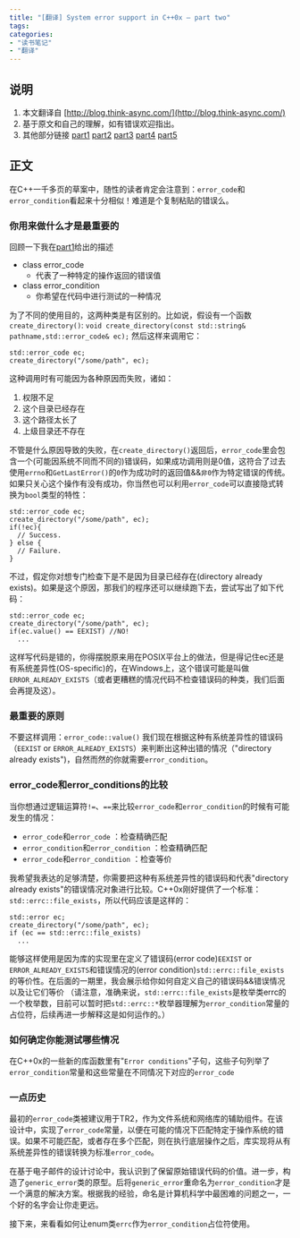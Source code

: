```yaml
---
title: "[翻译] System error support in C++0x – part two"
tags: 
categories: 
- "读书笔记"
- "翻译"
---
```


## 说明
1. 本文翻译自 [http://blog.think-async.com/](http://blog.think-async.com/)
2. 基于原文和自己的理解，如有错误欢迎指出。
3. 其他部分链接
[part1](https://blog.eluvk.cn/?p=258) [part2](https://blog.eluvk.cn/?p=262) [part3](https://blog.eluvk.cn/?p=264) [part4](https://blog.eluvk.cn/?p=266) [part5](https://blog.eluvk.cn/?p=267)

## 正文
在C++一千多页的草案中，随性的读者肯定会注意到：`error_code`和`error_condition`看起来十分相似！难道是个复制粘贴的错误么。

### 你用来做什么才是最重要的
回顾一下我在[part1](https://blog.eluvk.cn/?p=258)给出的描述
- class error_code
	- 代表了一种特定的操作返回的错误值
- class error_condition
	- 你希望在代码中进行测试的一种情况
	
为了不同的使用目的，这两种类是有区别的。比如说，假设有一个函数`create_directory()`:
`void create_directory(const std::string& pathname,std::error_code& ec);`
然后这样来调用它：
```
std::error_code ec;
create_directory("/some/path", ec);
```
这种调用时有可能因为各种原因而失败，诸如：
1. 权限不足
2. 这个目录已经存在
3. 这个路径太长了
4. 上级目录还不存在

不管是什么原因导致的失败，在`create_directory()`返回后，`error_code`里会包含一个(可能因系统不同而不同的)错误码，如果成功调用则是0值，这符合了过去使用`errno`和`GetLastError()`的`0`作为成功时的返回值&&`非0`作为特定错误的传统。
如果只关心这个操作有没有成功，你当然也可以利用`error_code`可以直接隐式转换为`bool`类型的特性：
```
std::error_code ec;
create_directory("/some/path", ec);
if(!ec){
  // Success.
} else {
  // Failure.
}
```
不过，假定你对想专门检查下是不是因为目录已经存在(directory already exists)。如果是这个原因，那我们的程序还可以继续跑下去，尝试写出了如下代码：
```
std::error_code ec;
create_directory("/some/path", ec);
if(ec.value() == EEXIST) //NO!
  ...
```
这样写代码是错的，你得摆脱原来用在POSIX平台上的做法，但是得记住ec还是有系统差异性(OS-specific)的，在Windows上，这个错误可能是叫做`ERROR_ALREADY_EXISTS`（或者更糟糕的情况代码不检查错误码的种类，我们后面会再提及这）。
### 最重要的原则
不要这样调用：`error_code::value()`
我们现在根据这种有系统差异性的错误码（`EEXIST` or `ERROR_ALREADY_EXISTS`）来判断出这种出错的情况（"directory already exists")，自然而然的你就需要`error_condition`。
### error_code和error_conditions的比较
当你想通过逻辑运算符`!=`、`==`来比较`error_code`和`error_condition`的时候有可能发生的情况：
- `error_code`和`error_code` ：检查精确匹配
- `error_condition`和`error_condition` ：检查精确匹配
- `error_code`和`error_condition` ：检查等价

我希望我表达的足够清楚，你需要把这种有系统差异性的错误码和代表"directory already exists"的错误情况对象进行比较。C++0x刚好提供了一个标准：`std::errc::file_exists`，所以代码应该是这样的：
```
std::error ec;
create_directory("/some/path", ec);
if (ec == std::errc::file_exists)
  ...
```
能够这样使用是因为库的实现里在定义了错误码(error code)`EEXIST` or `ERROR_ALREADY_EXISTS`和错误情况的(error condition)`std::errc::file_exists`的等价性。在后面的一期里，我会展示给你如何自定义自己的错误码&&错误情况以及让它们等价
（请注意，准确来说，`std::errc::file_exists`是枚举类errc的一个枚举数，目前可以暂时把`std::errc::*`枚举器理解为`error_condition`常量的占位符，后续再进一步解释这是如何运作的。）

### 如何确定你能测试哪些情况
在C++0x的一些新的库函数里有"`Error conditions`"子句，这些子句列举了`error_condition`常量和这些常量在不同情况下对应的`error_code`

### 一点历史
最初的`error_code`类被建议用于TR2，作为文件系统和网络库的辅助组件。在该设计中，实现了`error_code`常量，以便在可能的情况下匹配特定于操作系统的错误。如果不可能匹配，或者存在多个匹配，则在执行底层操作之后，库实现将从有系统差异性的错误转换为标准`error_code`。

在基于电子邮件的设计讨论中，我认识到了保留原始错误代码的价值。进一步，构造了`generic_error`类的原型。后将`generic_error`重命名为`error_condition`才是一个满意的解决方案。根据我的经验，命名是计算机科学中最困难的问题之一，一个好的名字会让你走更远。

接下来，来看看如何让enum类`errc`作为`error_condition`占位符使用。